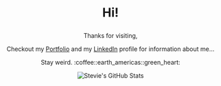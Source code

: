 # <p align="center">Hi!</p> 

<p align="center">
  Thanks for visiting,
</p>
<p align="center">
  Checkout my <a href="https://strudelandcoffee.github.io/react-portfolio/" target="_blank">Portfolio</a> and my <a href="https://www.linkedin.com/in/stevie-trudell-atx/" target="_blank">LinkedIn</a> profile for information about me...
</p>
<p align="center">
  Stay weird. :coffee::earth_americas::green_heart:
</p>

<p align="center">
  <img src="https://github-readme-stats.vercel.app/api?username=strudelAndCoffee&show_icons=true&hide=stars&theme=codeSTACKr" alt="Stevie's GitHub Stats">
</p>
